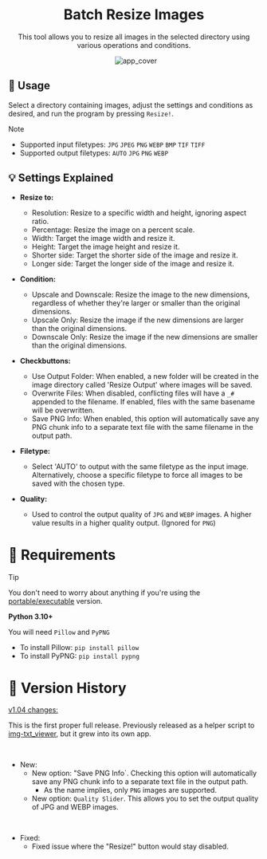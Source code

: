 <h1 align="center">Batch Resize Images</h1>

<p align="center">This tool allows you to resize all images in the selected directory using various operations and conditions.</p>

<p align="center">
  <img src="https://github.com/Nenotriple/batch_resize_images/assets/70049990/e63253d7-5185-464e-92ea-fc985f1aa9ce" alt="app_cover">
</p>


## 📝 Usage

Select a directory containing images, adjust the settings and conditions as desired, and run the program by pressing `Resize!`.

> [!NOTE]
> - Supported input filetypes: `JPG` `JPEG` `PNG` `WEBP` `BMP` `TIF` `TIFF`
> - Supported output filetypes: `AUTO` `JPG` `PNG` `WEBP`


## 💡 Settings Explained

- **Resize to:**
  - Resolution: Resize to a specific width and height, ignoring aspect ratio.
  - Percentage: Resize the image on a percent scale.
  - Width: Target the image width and resize it.
  - Height: Target the image height and resize it.
  - Shorter side: Target the shorter side of the image and resize it.
  - Longer side: Target the longer side of the image and resize it.

- **Condition:**
  - Upscale and Downscale: Resize the image to the new dimensions, regardless of whether they're larger or smaller than the original dimensions.
  - Upscale Only: Resize the image if the new dimensions are larger than the original dimensions.
  - Downscale Only: Resize the image if the new dimensions are smaller than the original dimensions.

- **Checkbuttons:**
  - Use Output Folder: When enabled, a new folder will be created in the image directory called 'Resize Output' where images will be saved.
  - Overwrite Files: When disabled, conflicting files will have a `_#` appended to the filename. If enabled, files with the same basename will be overwritten.
  - Save PNG Info: When enabled, this option will automatically save any PNG chunk info to a separate text file with the same filename in the output path.

- **Filetype:**
  - Select 'AUTO' to output with the same filetype as the input image. Alternatively, choose a specific filetype to force all images to be saved with the chosen type.

- **Quality:**
  - Used to control the output quality of `JPG` and `WEBP` images. A higher value results in a higher quality output. (Ignored for `PNG`)


# 🚩 Requirements

> [!TIP]
> You don't need to worry about anything if you're using the [portable/executable](https://github.com/Nenotriple/batch_resize_images/releases?q=executable&expanded=true) version.

**Python 3.10+**

You will need `Pillow` and `PyPNG`

 - To install Pillow: `pip install pillow`
 - To install PyPNG: `pip install pypng` 


# 📜 Version History

[v1.04 changes:](https://github.com/Nenotriple/batch_resize_images/releases/tag/v1.04)

This is the first proper full release. Previously released as a helper script to [img-txt_viewer](https://github.com/Nenotriple/img-txt_viewer), but it grew into its own app.

<br>

  - New:
    - New option: "Save PNG Info`. Checking this option will automatically save any PNG chunk info to a separate text file in the output path.
      - As the name implies, only `PNG` images are supported.
    - New option: `Quality Slider`. This allows you to set the output quality of JPG and WEBP images.

<br>

  - Fixed:
    - Fixed issue where the "Resize!" button would stay disabled.
